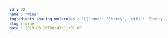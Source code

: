 ```yaml
---
  id : 32
  name : "Wine"
  ingredients_sharing_molecules : "[{'name': 'Sherry', 'wiki': 'Sherry', 'id': 42, 'category': 'Beverage Alcoholic', 'common_molecules': [6549, 7997, 12232, 7590, 17100, 179, 985, 527, 3893, 222656, 9064, 6054, 8094, 7658, 6544, 62572, 1031, 6584, 8468, 6202, 31265, 5363388, 644104, 637758, 612, 650, 8103, 180, 7797, 8129, 10882, 72276, 6560, 8908, 11747, 126, 61664, 12209, 22873, 62465, 10883, 5281168, 7341, 1550470, 10976, 379, 5366038, 6561, 18467, 10430, 6985, 31242, 8294, 753, 8051, 2969, 5275520, 7799, 16617, 7749, 10448, 1068, 338, 7800, 31251, 7342, 12756, 11552, 8635, 460, 3314, 12366, 7775, 3776, 31260, 7351, 20083, 5280863, 11527, 5366074, 102550, 5280343, 1549026, 638014, 7344, 7654, 6440397, 62900, 8091, 7361, 8158, 1183, 7302, 8914, 5366264, 957, 72, 569214, 7945, 18827, 332, 999, 61592, 16220110, 11508, 5281654, 6428929, 7362, 8892, 13187, 7710, 7824, 12587, 643820, 135, 19310, 14228, 73750, 31276, 6590, 16255, 8038, 12327, 7501, 14296, 7795, 10393, 8655, 602, 12041, 8093, 7720, 1001, 12613, 31289, 7762, 11732, 12206, 445154, 998]}, {'name': 'Port Wine', 'wiki': 'Port_wine', 'id': 38, 'category': 'Beverage Alcoholic', 'common_molecules': [6549, 7997, 12232, 7590, 17100, 179, 985, 527, 3893, 222656, 8094, 7658, 6544, 62572, 1031, 6584, 6202, 31265, 8892, 644104, 637758, 612, 650, 8103, 180, 7797, 8129, 10882, 6054, 6560, 8908, 11747, 126, 61664, 12209, 22873, 62465, 10883, 5281168, 7341, 1550470, 10976, 379, 5366038, 6561, 18467, 10430, 6985, 31242, 8294, 753, 8051, 2969, 5275520, 7799, 16617, 7749, 10448, 1068, 338, 7800, 31251, 7342, 12756, 11552, 8635, 460, 3314, 12366, 3776, 31260, 7351, 20083, 7775, 11527, 5366074, 102550, 1549026, 638014, 7344, 998, 62900, 8091, 7361, 8158, 1183, 7302, 8914, 5366264, 957, 569214, 7945, 18827, 332, 999, 61592, 16220110, 11508, 6428929, 7362, 5363388, 13187, 7710, 7824, 12587, 643820, 135, 19310, 14228, 73750, 31276, 6590, 16255, 8038, 12327, 7501, 14296, 7795, 8655, 602, 12041, 8093, 7720, 1001, 12613, 7762, 11732, 12206, 31289, 7654]}, {'name': 'Red Wine', 'wiki': 'Red_wine', 'id': 39, 'category': 'Beverage Alcoholic', 'common_molecules': [6549, 7997, 12232, 7590, 17100, 179, 985, 527, 3893, 222656, 8094, 7658, 6544, 62572, 1031, 6584, 8468, 31265, 5363388, 637758, 612, 650, 8103, 180, 7797, 8129, 10882, 6054, 6560, 8908, 11747, 126, 61664, 12209, 22873, 62465, 10883, 5281168, 7341, 1550470, 10976, 379, 5366038, 6561, 18467, 10430, 6985, 31242, 8294, 753, 8051, 2969, 5275520, 7799, 16617, 7749, 10448, 1068, 338, 7800, 31251, 7342, 12756, 11552, 8635, 460, 3314, 12366, 3776, 31260, 7351, 20083, 7775, 11527, 5366074, 102550, 1549026, 638014, 7344, 7654, 62900, 8091, 7361, 8158, 1183, 7302, 8914, 5366264, 957, 569214, 7945, 18827, 332, 999, 61592, 16220110, 11508, 6428929, 7362, 8892, 13187, 7710, 7824, 12587, 643820, 135, 19310, 14228, 73750, 31276, 6590, 16255, 8038, 12327, 7501, 14296, 7795, 8655, 602, 12041, 8093, 7720, 1001, 12613, 7762, 11732, 12206, 31289, 998]}, {'name': 'White Wine', 'wiki': 'White_wine', 'id': 45, 'category': 'Beverage Alcoholic', 'common_molecules': [6549, 7997, 12232, 7590, 17100, 179, 985, 527, 3893, 222656, 8094, 7658, 6544, 62572, 1031, 6584, 8468, 31265, 5363388, 637758, 612, 650, 8103, 180, 7797, 8129, 10882, 6054, 6560, 8908, 11747, 126, 61664, 12209, 22873, 62465, 10883, 5281168, 7341, 1550470, 10976, 379, 5366038, 6561, 18467, 10430, 6985, 31242, 8294, 753, 8051, 2969, 5275520, 7799, 16617, 7749, 10448, 1068, 338, 7800, 31251, 7342, 12756, 11552, 8635, 460, 3314, 12366, 3776, 31260, 7351, 20083, 7775, 11527, 5366074, 102550, 1549026, 638014, 7344, 7654, 62900, 8091, 7361, 8158, 1183, 7302, 8914, 5366264, 957, 569214, 7945, 18827, 332, 999, 61592, 16220110, 11508, 6428929, 7362, 8892, 13187, 7710, 7824, 12587, 643820, 135, 19310, 14228, 73750, 31276, 6590, 16255, 8038, 12327, 7501, 14296, 7795, 8655, 602, 12041, 8093, 7720, 1001, 12613, 7762, 11732, 12206, 31289, 998]}, {'name': 'Bilberry Wine', 'wiki': 'Vaccinium_myrtillus', 'id': 33, 'category': 'Beverage Alcoholic', 'common_molecules': [6549, 7997, 12232, 7590, 17100, 179, 985, 527, 3893, 222656, 8094, 7658, 6544, 62572, 1031, 6584, 31265, 8892, 637758, 612, 650, 8103, 180, 7797, 8129, 10882, 6054, 6560, 8908, 11747, 126, 61664, 12209, 22873, 62465, 10883, 5281168, 7341, 7302, 10976, 379, 5366038, 6561, 18467, 10430, 6985, 31242, 8294, 753, 8051, 2969, 5275520, 7799, 16617, 7749, 10448, 1068, 338, 7800, 31251, 7342, 12756, 11552, 8635, 460, 3314, 12366, 3776, 31260, 7351, 20083, 7775, 11527, 5366074, 102550, 1549026, 638014, 7344, 998, 62900, 8091, 7361, 8158, 1183, 1550470, 8914, 5366264, 957, 569214, 7945, 18827, 332, 999, 61592, 16220110, 11508, 6428929, 7362, 5363388, 13187, 7710, 7824, 12587, 643820, 135, 19310, 14228, 73750, 31276, 6590, 16255, 8038, 12327, 7501, 14296, 7795, 8655, 602, 12041, 8093, 7720, 1001, 12613, 7762, 11732, 12206, 31289, 7654]}]"
  slug : wine
  date : 2019-03-26T08:47:11+01:00
---
```



